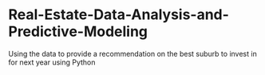 # Real-Estate-Data-Analysis-and-Predictive-Modeling
Using the data to provide a recommendation on the best suburb to invest in for next year using Python
